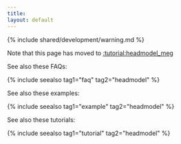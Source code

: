 ```yaml
---
title:
layout: default
---
```


{% include shared/development/warning.md %}

Note that this page has moved to [:tutorial:headmodel_meg](/tutorial/headmodel_meg)

See also these FAQs:

{% include seealso tag1="faq" tag2="headmodel" %}

See also these examples:

{% include seealso tag1="example" tag2="headmodel" %}

See also these tutorials:

{% include seealso tag1="tutorial" tag2="headmodel" %}
